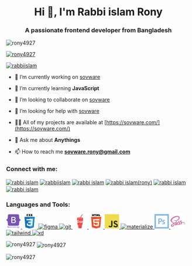 <h1 align="center">Hi 👋, I'm Rabbi islam Rony</h1>
<h3 align="center">A passionate frontend developer from Bangladesh</h3>

<p align="left"> <img src="https://komarev.com/ghpvc/?username=rony4927&label=Profile%20views&color=0e75b6&style=flat" alt="rony4927" /> </p>

<p align="left"> <a href="https://github.com/ryo-ma/github-profile-trophy"><img src="https://github-profile-trophy.vercel.app/?username=rony4927" alt="rony4927" /></a> </p>

<p align="left"> <a href="https://twitter.com/rabbiislam" target="blank"><img src="https://img.shields.io/twitter/follow/rabbiislam?logo=twitter&style=for-the-badge" alt="rabbiislam" /></a> </p>

- 🔭 I’m currently working on [sovware](https://sovware.com/)

- 🌱 I’m currently learning **JavaScript**

- 👯 I’m looking to collaborate on [sovware](https://sovware.com/)

- 🤝 I’m looking for help with [sovware](https://sovware.com/)

- 👨‍💻 All of my projects are available at [https://sovware.com/](https://sovware.com/)

- 💬 Ask me about **Anythings**

- 📫 How to reach me **sovware.rony@gmail.com**

<h3 align="left">Connect with me:</h3>
<p align="left">
<a href="https://codepen.io/rabbi islam" target="blank"><img align="center" src="https://raw.githubusercontent.com/rahuldkjain/github-profile-readme-generator/master/src/images/icons/Social/codepen.svg" alt="rabbi islam" height="30" width="40" /></a>
<a href="https://twitter.com/rabbiislam" target="blank"><img align="center" src="https://raw.githubusercontent.com/rahuldkjain/github-profile-readme-generator/master/src/images/icons/Social/twitter.svg" alt="rabbiislam" height="30" width="40" /></a>
<a href="https://linkedin.com/in/rabbi islam" target="blank"><img align="center" src="https://raw.githubusercontent.com/rahuldkjain/github-profile-readme-generator/master/src/images/icons/Social/linked-in-alt.svg" alt="rabbi islam" height="30" width="40" /></a>
<a href="https://fb.com/rabbi islam(rony)" target="blank"><img align="center" src="https://raw.githubusercontent.com/rahuldkjain/github-profile-readme-generator/master/src/images/icons/Social/facebook.svg" alt="rabbi islam(rony)" height="30" width="40" /></a>
<a href="https://instagram.com/rabbi islam" target="blank"><img align="center" src="https://raw.githubusercontent.com/rahuldkjain/github-profile-readme-generator/master/src/images/icons/Social/instagram.svg" alt="rabbi islam" height="30" width="40" /></a>
<a href="https://discord.gg/rabbi islam" target="blank"><img align="center" src="https://raw.githubusercontent.com/rahuldkjain/github-profile-readme-generator/master/src/images/icons/Social/discord.svg" alt="rabbi islam" height="30" width="40" /></a>
</p>

<h3 align="left">Languages and Tools:</h3>
<p align="left"> <a href="https://getbootstrap.com" target="_blank" rel="noreferrer"> <img src="https://raw.githubusercontent.com/devicons/devicon/master/icons/bootstrap/bootstrap-plain-wordmark.svg" alt="bootstrap" width="40" height="40"/> </a> <a href="https://www.w3schools.com/css/" target="_blank" rel="noreferrer"> <img src="https://raw.githubusercontent.com/devicons/devicon/master/icons/css3/css3-original-wordmark.svg" alt="css3" width="40" height="40"/> </a> <a href="https://www.figma.com/" target="_blank" rel="noreferrer"> <img src="https://www.vectorlogo.zone/logos/figma/figma-icon.svg" alt="figma" width="40" height="40"/> </a> <a href="https://git-scm.com/" target="_blank" rel="noreferrer"> <img src="https://www.vectorlogo.zone/logos/git-scm/git-scm-icon.svg" alt="git" width="40" height="40"/> </a> <a href="https://gulpjs.com" target="_blank" rel="noreferrer"> <img src="https://raw.githubusercontent.com/devicons/devicon/master/icons/gulp/gulp-plain.svg" alt="gulp" width="40" height="40"/> </a> <a href="https://www.w3.org/html/" target="_blank" rel="noreferrer"> <img src="https://raw.githubusercontent.com/devicons/devicon/master/icons/html5/html5-original-wordmark.svg" alt="html5" width="40" height="40"/> </a> <a href="https://developer.mozilla.org/en-US/docs/Web/JavaScript" target="_blank" rel="noreferrer"> <img src="https://raw.githubusercontent.com/devicons/devicon/master/icons/javascript/javascript-original.svg" alt="javascript" width="40" height="40"/> </a> <a href="https://materializecss.com/" target="_blank" rel="noreferrer"> <img src="https://raw.githubusercontent.com/prplx/svg-logos/5585531d45d294869c4eaab4d7cf2e9c167710a9/svg/materialize.svg" alt="materialize" width="40" height="40"/> </a> <a href="https://www.photoshop.com/en" target="_blank" rel="noreferrer"> <img src="https://raw.githubusercontent.com/devicons/devicon/master/icons/photoshop/photoshop-line.svg" alt="photoshop" width="40" height="40"/> </a> <a href="https://sass-lang.com" target="_blank" rel="noreferrer"> <img src="https://raw.githubusercontent.com/devicons/devicon/master/icons/sass/sass-original.svg" alt="sass" width="40" height="40"/> </a> <a href="https://tailwindcss.com/" target="_blank" rel="noreferrer"> <img src="https://www.vectorlogo.zone/logos/tailwindcss/tailwindcss-icon.svg" alt="tailwind" width="40" height="40"/> </a> <a href="https://www.adobe.com/products/xd.html" target="_blank" rel="noreferrer"> <img src="https://cdn.worldvectorlogo.com/logos/adobe-xd.svg" alt="xd" width="40" height="40"/> </a> </p>

<p><img align="left" src="https://github-readme-stats.vercel.app/api/top-langs?username=rony4927&show_icons=true&locale=en&layout=compact" alt="rony4927" /></p>

<p>&nbsp;<img align="center" src="https://github-readme-stats.vercel.app/api?username=rony4927&show_icons=true&locale=en" alt="rony4927" /></p>

<p><img align="center" src="https://github-readme-streak-stats.herokuapp.com/?user=rony4927&" alt="rony4927" /></p>
